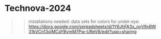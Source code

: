 # Technova-2024
>> installations needed:
>> data sets for colors for under-eye: https://docs.google.com/spreadsheets/d/1Y6JhFA3x_ovV9xBW31kVCn13olMCaYBymM7Pw-UReV8/edit?usp=sharing
